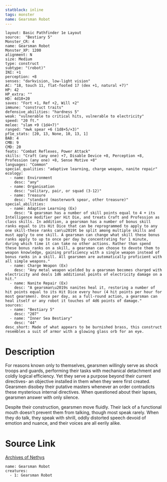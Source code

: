 ```yaml
---
statblock: inline
tags: monster
name: Gearsman Robot
---
```

```statblock
layout: Basic Pathfinder 1e Layout
source:  "Bestiary 5"
Monster_CR: 4
name: Gearsman Robot
Monster_XP: 1200
alignment: N
size: Medium
type: construct
subtype: "(robot)"
INI: +1
perception: +8
senses: "darkvision, low-light vision"
AC: "18, touch 11, flat-footed 17 (dex +1, natural +7)"
HP: 42
HP_extra: ""
HD: 4d10+20
saves: "Fort +1, Ref +2, Will +2"
immune: "construct traits"
defensive_abilities: "hardness 5"
weak: "vulnerable to critical hits, vulnerable to electricity"
speed: "20 ft."
melee: "slam +9 (1d4+7)"
ranged: "mwk spear +6 (1d8+5/×3)"
pf1e_stats: [20, 13, None, 10, 13, 1]
BAB: 4
CMB: 9
CMD: 20
feats: "Combat Reflexes, Power Attack"
skills: "Craft (any one) +7, Disable Device +8, Perception +8, Profession (any one) +8, Sense Motive +8"
languages: "Common"
special_qualities: "adaptive learning, charge weapon, nanite repair"
ecology:
  - name: Environment
    desc: "any"
  - name: Organisation
    desc: "solitary, pair, or squad (3-12)"
  - name: Treasure
    desc: "standard (masterwork spear, other treasure)"
special_abilities:
  - name: Adaptive Learning (Ex)
    desc: "A gearsman has a number of skill points equal to 4 + its Intelligence modifier per Hit Die, and treats Craft and Profession as class skills. In addition, a gearsman has a number of bonus skill ranks equal to its Hit Dice that can be reprogrammed to apply to any one skill-these ranks can\u2019t be split among multiple skills and must apply to one skill. A gearsman can change what skill these bonus ranks apply to up to once per day by concentrating for 1 minute, during which time it can take no other actions. Rather than spend these bonus ranks on a skill, a gearsman can choose to devote them to weapon knowledge, gaining proficiency with a single weapon instead of bonus ranks in a skill. All gearsmen are automatically proficient with all simple weapons."
  - name: Charge Weapon (Ex)
    desc: "Any metal weapon wielded by a gearsman becomes charged with electricity and deals 1d6 additional points of electricity damage on a hit."
  - name: Nanite Repair (Ex)
    desc: "A gearsman\u2019s nanites heal it, restoring a number of hit points equal to its Hit Dice every hour (4 hit points per hour for most gearsmen). Once per day, as a full-round action, a gearsman can heal itself or any robot it touches of 4d6 points of damage."
sources:
  - name: "Bestiary 5"
    desc: "207"
  - name: "Inner Sea Bestiary"
    desc: "44"
desc_short: Made of what appears to be burnished brass, this construct resembles a suit of armor with a glowing glass orb for an eye.
```
# Description
For reasons known only to themselves, gearsmen willingly serve as shock troops and guards, performing their tasks with mechanical detachment and coldly logical efficiency. Yet they serve a purpose beyond their current directives- an objective installed in them when they were first created. Gearsmen disobey their putative masters whenever an order contradicts these mysterious internal directives. When questioned about their lapses, gearsmen answer with only silence.

 Despite their construction, gearsmen move fluidly. Their lack of a functional mouth doesn’t prevent them from talking, though most speak rarely. When they do talk, they speak with shrill, oddly distorted speech devoid of emotion and nuance, and their voices are all eerily alike.
# Source Link
[Archives of Nethys](https://aonprd.com/MonsterDisplay.aspx?ItemName=Gearsman%20Robot)
```encounter-table
name: Gearsman Robot
creatures:
  - 1: Gearsman Robot
```

